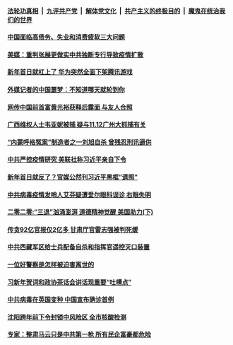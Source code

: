 

####  [法轮功真相](../../../../basic/blob/master/README.md?t=01020301) &nbsp;|&nbsp; [九评共产党](../../../../9ping.md/blob/master/README.md?t=01020301) &nbsp;|&nbsp; [解体党文化](../../../../jtdwh.md/blob/master/README.md?t=01020301)  &nbsp;|&nbsp; [共产主义的终极目的](../../../../gczydzjmd.md/blob/master/README.md?t=01020301) &nbsp;|&nbsp; [魔鬼在统治我们的世界](../../../../mgztzwmdsj.md/blob/master/README.md?t=01020301) 

#### [中国面临高债务、失业和消费疲软三大问题](../pages/soh5/459500.md?t=01020301) 
#### [美媒：重判张展更做实中共独断专行导致疫情扩散](../pages/soh5/459455.md?t=01020301) 
#### [新年首日就杠上了 华为突然全面下架腾讯游戏](../pages/soh5/459422.md?t=01020301) 
#### [外媒记者的中国噩梦：不知道哪天就轮到你](../pages/soh5/459419.md?t=01020301) 
#### [网传中国前首富黄光裕获释后露面 与友人合照](../pages/soh5/459413.md?t=01020301) 
#### [广西维权人士韦亚妮被捕 疑与11.12广州大抓捕有关](../pages/soh5/459380.md?t=01020301) 
#### [“内蒙呼格冤案”制造者之一刘旭自杀 曾残忍刑讯逼供](../pages/soh5/459389.md?t=01020301) 
#### [中共严控疫情研究 美联社称习近平亲自下令](../pages/soh5/459344.md?t=01020301) 
#### [新年首日就反了？官媒公然刊习近平黑框“遗照”](../pages/soh5/459368.md?t=01020301) 
#### [中共病毒疫情发哨人艾芬疑遭爱尔眼科误诊 右眼失明](../pages/soh5/459290.md?t=01020301) 
#### [二零二零:“三退”汹涌澎湃  道德精神觉醒  美国助力(下)](../pages/soh5/459329.md?t=01020301) 
#### [传贪92亿官报仅2亿多 甘肃厅官雷志强被判死缓](../pages/soh5/459293.md?t=01020301) 
#### [中共西藏军区给士兵配备自杀和指挥官遥控灭口装置](../pages/soh5/459275.md?t=01020301) 
#### [一位好警察是怎样被迫害离世的](../pages/soh5/459221.md?t=01020301) 
#### [习新年贺词和政协茶话会讲话现重要“吐槽点”](../pages/soh5/459266.md?t=01020301) 
#### [中共病毒在英国变种 中国宣布确诊首例](../pages/soh5/459260.md?t=01020301) 
#### [沈阳跨年前下令封锁中风险区 全市核酸检测](../pages/soh5/459167.md?t=01020301) 
#### [专家：整肃马云只是中共第一枪 所有民企富豪都危险](../pages/soh5/459152.md?t=01020301) 
